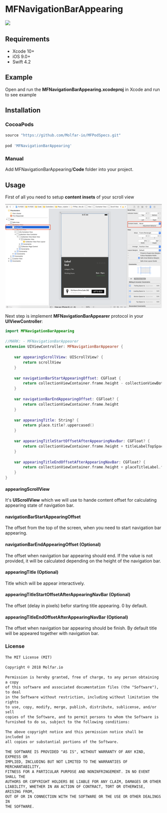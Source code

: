 # MFNavigationBarAppearing

![](https://github.com/Molfar-io/MFNavigationBarAppearing/blob/master/example_300.gif)

## Requirements
* Xcode 10+
* iOS 9.0+
* Swift 4.2

## Example

Open and run the **MFNavigationBarAppearing.xcodeproj** in Xcode and run to see example

## Installation

### CocoaPods

``` ruby
source "https://github.com/Molfar-io/MFPodSpecs.git"

pod 'MFNavigationBarAppearing'
```

### Manual

Add MFNavigationBarAppearing/**Code** folder into your project.

## Usage

First of all you need to setup **content insets** of your scroll view 

![](https://github.com/Molfar-io/MFNavigationBarAppearing/blob/master/content_insets.png)

Next step is implement **MFNavigationBarAppearer** protocol in your **UIViewController**:

```swift
import MFNavigationBarAppearing

//MARK: - MFNavigationBarAppearer
extension UIViewController: MFNavigationBarAppearer {
    
    var appearingScrollView: UIScrollView? {
        return scrollView
    }

    var navigationBarStartAppearingOffset: CGFloat {
        return collectionViewContainer.frame.height - collectionViewBottomSpacing
    }
    
    var navigationBarEndAppearingOffset: CGFloat? {
        return collectionViewContainer.frame.height
    }
    
    var appearingTitle: String? {
        return place.title?.uppercased()
    }
    
    var appearingTitleStartOffsetAfterAppearingNavBar: CGFloat? {
        return collectionViewContainer.frame.height + titleLabelTopSpacing
    }
    
    var appearingTitleEndOffsetAfterAppearingNavBar: CGFloat? {
        return collectionViewContainer.frame.height + placeTitleLabel.frame.height
    }
}
```

#### appearingScrollView
It's **UIScrollView** which we will use to hande content offset for calculating appearing state of navigation bar.

#### navigationBarStartAppearingOffset
The offset from the top of the screen, when you need to start navigation bar appearing.

#### navigationBarEndAppearingOffset (Optional)
The offset when navigation bar appearing should end. If the value is not provided, it will be calculated depending on the height of the navigation bar.

#### appearingTitle (Optional)
Title which will be appear interactively.

#### appearingTitleStartOffsetAfterAppearingNavBar (Optional)
The offset (delay in pixels) befor starting title appearing. 0 by default.

#### appearingTitleEndOffsetAfterAppearingNavBar (Optional)
The offset when navigation bar appearing should be finish. By default title will be appeared together with navigation bar.


### License

	The MIT License (MIT)

	Copyright © 2018 Molfar.io

	Permission is hereby granted, free of charge, to any person obtaining a copy
	of this software and associated documentation files (the "Software"), to deal
	in the Software without restriction, including without limitation the rights
	to use, copy, modify, merge, publish, distribute, sublicense, and/or sell
	copies of the Software, and to permit persons to whom the Software is
	furnished to do so, subject to the following conditions:
	
	The above copyright notice and this permission notice shall be included in
	all copies or substantial portions of the Software.
	
	THE SOFTWARE IS PROVIDED "AS IS", WITHOUT WARRANTY OF ANY KIND, EXPRESS OR
	IMPLIED, INCLUDING BUT NOT LIMITED TO THE WARRANTIES OF MERCHANTABILITY,
	FITNESS FOR A PARTICULAR PURPOSE AND NONINFRINGEMENT. IN NO EVENT SHALL THE
	AUTHORS OR COPYRIGHT HOLDERS BE LIABLE FOR ANY CLAIM, DAMAGES OR OTHER
	LIABILITY, WHETHER IN AN ACTION OF CONTRACT, TORT OR OTHERWISE, ARISING FROM,
	OUT OF OR IN CONNECTION WITH THE SOFTWARE OR THE USE OR OTHER DEALINGS IN
	THE SOFTWARE.

